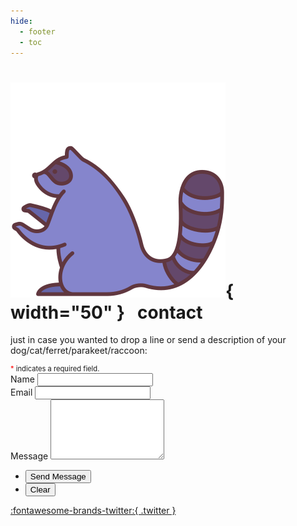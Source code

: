 ```yaml
---
hide:
  - footer
  - toc
---
```

# ![GOOD RACOON](assets/raccoon.png){  width="50" } &nbsp; contact 

just in case you wanted to drop a line or send a description of your dog/cat/ferret/parakeet/raccoon: 

<div style="font-size:80%">
	<span style="color:red;">*</span> indicates a required field.
</div>

<section id="contact">
	<div class="inner">
		<section>
			<form action="https://formspree.io/f/xzbolwbb" method="POST">
				<div class="field half first">
					<label class = "contact_labels" for="name">Name</label>
					<input type="text" name="name" id="name" required/>
				</div>
				<div class="field half">
					<label class="contact_labels" for="email">Email</label>
					<input type="text" name="_replyto" id="email" required/>
				</div>
				<div class="field">
					<label class = "contact_labels" for="message">Message</label>
					<textarea name="message" id="message" rows="6" required></textarea>
				</div>
				<ul class="actions">
					<li class="contact_buttons"><input type="submit" value="Send Message" class="special" /></li>
					<li class="contact_buttons"><input type="reset" value="Clear" /></li>
				</ul>
			</form>
		</section>
	</div>
</section>

[:fontawesome-brands-twitter:{ .twitter }](https://twitter.com/srirachachang)
